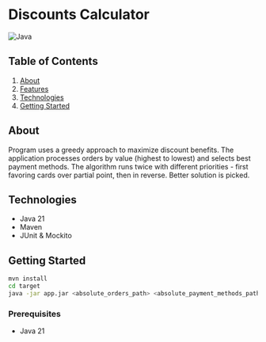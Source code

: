 # Discounts Calculator

![Java](https://img.shields.io/badge/Java-19-brightgreen)

## Table of Contents

1. [About](#about)
2. [Features](#features)
3. [Technologies](#technologies)
4. [Getting Started](#getting-started)

## About

Program uses a greedy approach to maximize discount benefits. The application processes orders by value (highest to lowest) and selects best payment methods.
The algorithm runs twice with different priorities - first favoring cards over partial point, then in reverse. Better solution is picked.


## Technologies

- Java 21
- Maven
- JUnit & Mockito

## Getting Started

```bash
mvn install
cd target
java -jar app.jar <absolute_orders_path> <absolute_payment_methods_path>
```

### Prerequisites

- Java 21 






